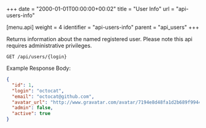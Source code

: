 +++
date = "2000-01-01T00:00:00+00:02"
title = "User Info"
url = "api-users-info"

[menu.api]
  weight = 4
  identifier = "api-users-info"
  parent = "api_users"
+++

Returns information about the named registered user.
Please note this api requires administrative privileges.

```text
GET /api/users/{login}
```

Example Response Body:

```json
{
  "id": 1,
  "login": "octocat",
  "email": "octocat@github.com",
  "avatar_url": "http://www.gravatar.com/avatar/7194e8d48fa1d2b689f99443b767316c",
  "admin": false,
  "active": true
}
```
